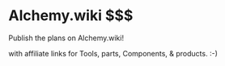 # Alchemy.wiki $$$
Publish the plans on Alchemy.wiki!

with affiliate links for Tools, parts, Components, & products. :-)

